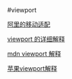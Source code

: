 #viewport

[阿里的移动适配](http://www.w3cplus.com/mobile/lib-flexible-for-html5-layout.html)

[viewport 的详细解释](http://www.w3cplus.com/css/viewports.html)

[mdn viewport 解释](https://developer.mozilla.org/zh-CN/docs/Mobile/Viewport_meta_tag)

[苹果viewport解释](https://developer.apple.com/library/content/documentation/AppleApplications/Reference/SafariWebContent/UsingtheViewport/UsingtheViewport.html)
